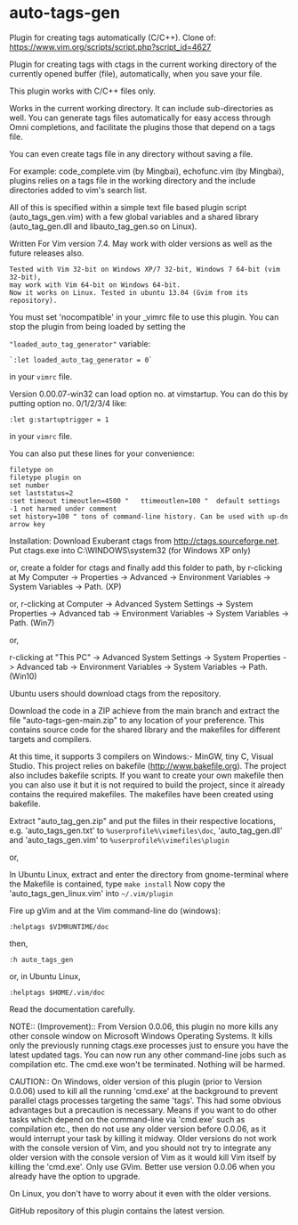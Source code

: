 # auto-tags-gen

Plugin for creating tags automatically (C/C++). Clone of: https://www.vim.org/scripts/script.php?script_id=4627

Plugin for creating tags with ctags in the current working directory of the currently opened buffer (file), automatically, when you save your file.

This plugin works with C/C++ files only.

Works in the current working directory. It can include sub-directories as well. You can generate tags files automatically for easy access through Omni completions, and facilitate the plugins those that depend on a tags file.

You can even create tags file in any directory without saving a file.

For example: code_complete.vim (by Mingbai),
             echofunc.vim (by Mingbai), plugins relies on a
             tags file in the working directory
             and the include directories added to vim's search list.

All of this is specified within a simple text file based plugin script (auto_tags_gen.vim) with a few global variables and a shared library (auto_tag_gen.dll and libauto_tag_gen.so on Linux).

Written For Vim version 7.4. May work with older versions as well as the future releases also.

    Tested with Vim 32-bit on Windows XP/7 32-bit, Windows 7 64-bit (vim 32-bit),
    may work with Vim 64-bit on Windows 64-bit.
    Now it works on Linux. Tested in ubuntu 13.04 (Gvim from its repository).



You must set 'nocompatible' in your _vimrc file to use this plugin. You can stop the plugin from being loaded by setting the

`"loaded_auto_tag_generator"` variable:

	`:let loaded_auto_tag_generator = 0`

in your `vimrc` file.

Version 0.00.07-win32 can load option no. at vimstartup.
You can do this by putting option no. 0/1/2/3/4 like:

 `:let g:startuptrigger = 1`
 
in your `vimrc` file.

You can also put these lines for your convenience:

```
filetype on
filetype plugin on
set number
set laststatus=2
:set timeout timeoutlen=4500 "   ttimeoutlen=100 "  default settings -1 not harmed under comment
set history=100 " tons of command-line history. Can be used with up-dn arrow key
```

Installation:
Download Exuberant ctags from
 http://ctags.sourceforge.net.
Put ctags.exe into C:\WINDOWS\system32 (for Windows XP only)

or, create a folder for ctags and finally add this folder to path, by r-clicking at My Computer -> Properties -> Advanced -> Environment Variables -> System Variables -> Path. (XP)

or,
r-clicking at Computer -> Advanced System Settings
-> System Properties
-> Advanced tab -> Environment Variables
-> System Variables -> Path. (Win7)

or,

r-clicking at "This PC" -> Advanced System Settings
-> System Properties
-> Advanced tab -> Environment Variables
-> System Variables -> Path. (Win10)

Ubuntu users should download ctags from the repository.

Download the code in a ZIP achieve from the main branch and extract the file "auto-tags-gen-main.zip" to any location
of your preference. This contains source code for the shared library and the
makefiles for different targets and compilers.

At this time, it supports 3 compilers on Windows:- MinGW, tiny C, Visual Studio.
This project relies on bakefile (http://www.bakefile.org). The project also includes bakefile scripts. If you want to create your own makefile then you can also use it but it is not required to build the project, since it already contains the required makefiles. The makefiles have been created using bakefile.

Extract "auto_tag_gen.zip" and put the fiiles in their respective
locations, e.g. 'auto_tags_gen.txt' to `%userprofile%\vimefiles\doc`, 'auto_tag_gen.dll' and 'auto_tags_gen.vim' to `%userprofile%\vimefiles\plugin`

or,

In Ubuntu Linux,
extract and enter the directory from gnome-terminal where the Makefile is contained, type `make install`
Now copy the 'auto_tags_gen_linux.vim' into `~/.vim/plugin`

Fire up gVim and at the Vim command-line do (windows):

`:helptags $VIMRUNTIME/doc`

then,

`:h auto_tags_gen`

or, in Ubuntu Linux,

`:helptags $HOME/.vim/doc`

Read the documentation carefully.

NOTE:: (Improvement):: From Version 0.0.06, this plugin no more kills any other
console window on Microsoft Windows Operating Systems. It kills only the previously running ctags.exe processes just to ensure you have the latest updated tags.
You can now run any other command-line jobs such as compilation etc.
The cmd.exe won't be terminated. Nothing will be harmed.

CAUTION:: On Windows, older version of this plugin (prior to Version 0.0.06)
used to kill all the running 'cmd.exe' at the background to prevent parallel ctags processes targeting the same 'tags'. This had some obvious advantages but a precaution is necessary. Means if you want to do other tasks which depend on the command-line via 'cmd.exe' such as compilation etc., then do not use any older version before 0.0.06, as it would interrupt your task by killing it midway. Older versions do not work with the console version of Vim, and you should not try to integrate any older version with the console version of Vim as it would kill Vim itself by killing the 'cmd.exe'. Only use GVim. Better use version 0.0.06 when you already have the option to upgrade.

On Linux, you don't have to worry about it even with the older versions.

GitHub repository of this plugin contains the latest version.
